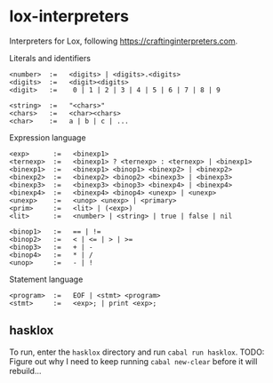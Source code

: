 # lox-interpreters
Interpreters for Lox, following https://craftinginterpreters.com.

Literals and identifiers
```
<number>  :=   <digits> | <digits>.<digits>
<digits>  :=   <digit><digits>
<digit>   :=    0 | 1 | 2 | 3 | 4 | 5 | 6 | 7 | 8 | 9

<string>  :=   "<chars>"
<chars>   :=   <char><chars>
<char>    :=   a | b | c | ...
```

Expression language
```
<exp>      :=   <binexp1>
<ternexp>  :=   <binexp1> ? <ternexp> : <ternexp> | <binexp1>
<binexp1>  :=   <binexp1> <binop1> <binexp2> | <binexp2>
<binexp2>  :=   <binexp2> <binop2> <binexp3> | <binexp3>
<binexp3>  :=   <binexp3> <binop3> <binexp4> | <binexp4>
<binexp4>  :=   <binexp4> <binop4> <unexp> | <unexp>
<unexp>    :=   <unop> <unexp> | <primary>
<prim>     :=   <lit> | (<exp>)
<lit>      :=   <number> | <string> | true | false | nil

<binop1>   :=   == | !=
<binop2>   :=   < | <= | > | >=
<binop3>   :=   + | -
<binop4>   :=   * | /
<unop>     :=   - | !
```

Statement language
```
<program>  :=   EOF | <stmt> <program>
<stmt>     :=   <exp>; | print <exp>;
```

## hasklox

To run, enter the `hasklox` directory and run `cabal run hasklox`.
TODO: Figure out why I need to keep running `cabal new-clear` before it will rebuild...